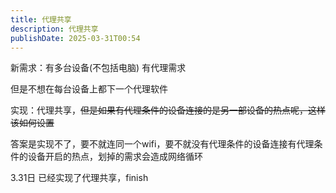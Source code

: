 ```yaml
---
title: 代理共享
description: 代理共享
publishDate: 2025-03-31T00:54
---
```

新需求：有多台设备(不包括电脑) 有代理需求

但是不想在每台设备上都下一个代理软件

实现：代理共享，~~但是如果有代理条件的设备连接的是另一部设备的热点呢，这样该如何设置~~

答案是实现不了，要不就连同一个wifi，要不就没有代理条件的设备连接有代理条件的设备开启的热点，划掉的需求会造成网络循环

3.31日 已经实现了代理共享，finish
